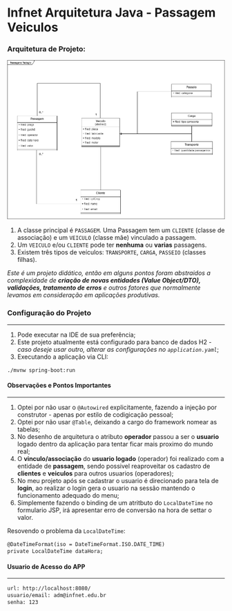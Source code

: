 # Infnet Arquitetura Java - Passagem Veiculos

### Arquitetura de Projeto:

![desenho de arquitetura do projeto](https://github.com/pricardoti/infnet-arquitetura-java-passagem-veiculos/blob/main/img/arquitetura.PNG)

1. A classe principal é ``PASSAGEM``. Uma Passagem tem um ``CLIENTE`` (classe de associação) e um ``VEICULO`` (classe mãe) vinculado a passagem. 
2. Um ``VEICULO`` e/ou ``CLIENTE`` pode ter **nenhuma** ou **varias** passagens. 
3. Existem três tipos de veículos: ``TRANSPORTE``, ``CARGA``, ``PASSEIO`` (classes filhas).

*Este é um projeto didático, então em alguns pontos foram abstraidos a complexidade de **criação de novas entidades (Value Object/DTO), validações, tratamento de erros** e outros fatores que normalmente levamos em consideração em aplicações produtivas.*

### Configuração do Projeto

---

1. Pode executar na IDE de sua preferência;
2. Este projeto atualmente está configurado para banco de dados H2 - *caso deseje usar outro, alterar as configurações no ``application.yaml``*;
3. Executando a aplicação via CLI:
```Windows
./mvnw spring-boot:run
```

#### Observações e Pontos Importantes

---

1. Optei por não usar o ``@Autowired`` explicitamente, fazendo a injeção por construtor - apenas por estilo de codigicação pessoal;
2. Optei por não usar ``@Table``, deixando a cargo do framework nomear as tabelas;
3. No desenho de arquitetura o atributo **operador** passou a ser o **usuario** logado dentro da aplicação para tentar ficar mais proximo do mundo real;
4. O **vinculo/associação** do **usuario logado** (operador) foi realizado com a entidade de **passagem**, sendo possivel reaproveitar os cadastro de **clientes** e **veiculos** para outros usuarios (operadores);
5. No meu projeto após se cadastrar o usuario é direcionado para tela de **login**, ao realizar o login gera o usuario na sessão mantendo o funcionamento adequado do menu;
6. Simplemente fazendo o binding de um atritbuto do ``LocalDateTime`` no formulario JSP, irá apresentar erro de conversão na hora de settar o valor.

Resovendo o problema da ``LocalDateTime``:
```@DateTimeFormat
@DateTimeFormat(iso = DateTimeFormat.ISO.DATE_TIME)
private LocalDateTime dataHora;
```

#### Usuario de Acesso do APP

---

```Dados Acesso
url: http://localhost:8080/
usuario/email: adm@infnet.edu.br
senha: 123
```